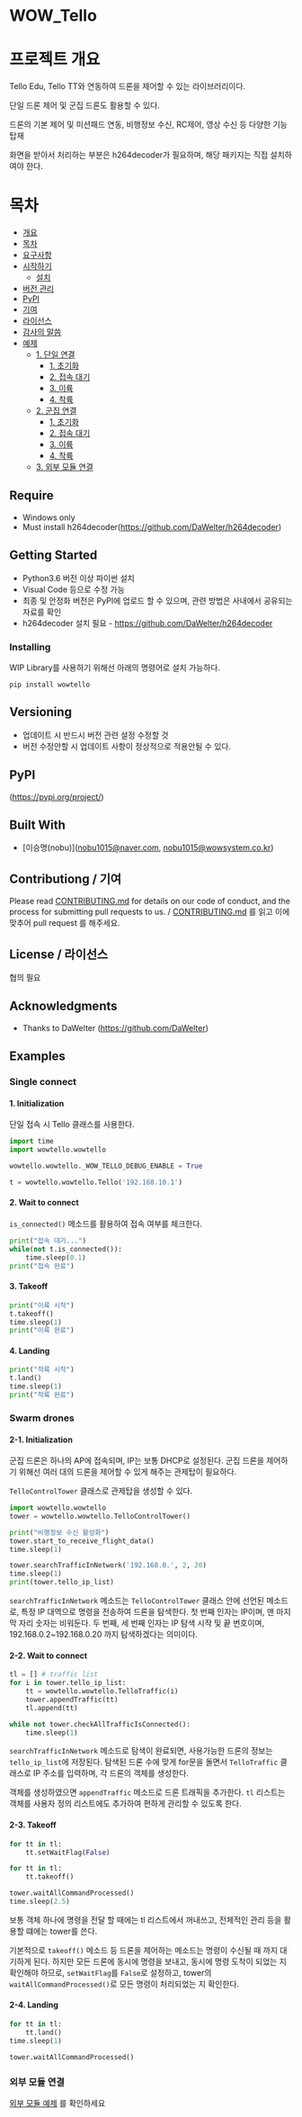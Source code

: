 # WOW_Tello

# 프로젝트 개요
Tello Edu, Tello TT와 연동하여 드론을 제어할 수 있는 라이브러리이다.

단일 드론 제어 및 군집 드론도 활용할 수 있다.

드론의 기본 제어 및 미션패드 연동, 비행정보 수신, RC제어, 영상 수신 등 다양한 기능 탑재

화면을 받아서 처리하는 부분은 h264decoder가 필요하며, 해당 패키지는 직접 설치하여야 한다.

# 목차
- [개요](#프로젝트-개요)
- [목차](#목차)
- [요구사항](#require)
- [시작하기](#getting-started)
	- [설치](#installing)
- [버전 관리](#versioning)
- [PyPI](#pypi)
- [기여](#contributiong--기여)
- [라이선스](#license--라이선스)
- [감사의 말씀](#acknowledgments)
- [예제](#examples)
	- [1. 단일 연결](#single-connect)
		- [1. 초기화](#1-initialization)
		- [2. 접속 대기](#2-wait-to-connect)
		- [3. 이륙](#3-takeoff)
		- [4. 착륙](#4-landing)
	- [2. 군집 연결](#swarm-drones)
		- [1. 초기화](#2-1-initialization)
		- [2. 접속 대기](#2-2-wait-to-connect)
		- [3. 이륙](#2-3-takeoff)
		- [4. 착륙](#2-4-landing)
	- [3. 외부 모듈 연결](#외부-모듈-연결)

## Require
- Windows only
- Must install h264decoder(https://github.com/DaWelter/h264decoder)


## Getting Started
- Python3.6 버전 이상 파이썬 설치
- Visual Code 등으로 수정 가능
- 최종 및 안정화 버전은 PyPI에 업로드 할 수 있으며, 관련 방법은 사내에서 공유되는 자료를 확인
- h264decoder 설치 필요 - https://github.com/DaWelter/h264decoder

### Installing

WIP Library를 사용하기 위해선 아래의 명령어로 설치 가능하다.
```
pip install wowtello
```


## Versioning
* 업데이트 시 반드시 버전 관련 설정 수정할 것
* 버전 수정안할 시 업데이트 사항이 정상적으로 적용안될 수 있다.

## PyPI
(https://pypi.org/project/)

## Built With
* [이승명(nobu)](nobu1015@naver.com, nobu1015@wowsystem.co.kr)


## Contributiong / 기여

Please read [CONTRIBUTING.md](https://gist.github.com/PurpleBooth/b24679402957c63ec426) for details on our code of conduct, and the process for submitting pull requests to us. / [CONTRIBUTING.md](https://gist.github.com/PurpleBooth/b24679402957c63ec426) 를 읽고 이에 맞추어 pull request 를 해주세요.

## License / 라이선스
협의 필요

## Acknowledgments
* Thanks to DaWelter (https://github.com/DaWelter)

## Examples
### Single connect
#### 1. Initialization
단일 접속 시 Tello 클래스를 사용한다.
```python
import time
import wowtello.wowtello

wowtello.wowtello._WOW_TELLO_DEBUG_ENABLE = True

t = wowtello.wowtello.Tello('192.168.10.1')
```

#### 2. Wait to connect
```is_connected()``` 메소드를 활용하여 접속 여부를 체크한다.
```python
print("접속 대기...")
while(not t.is_connected()):
	time.sleep(0.1)
print("접속 완료")
```

#### 3. Takeoff
```python
print("이륙 시작")
t.takeoff()
time.sleep(1)
print("이륙 완료")
```

#### 4. Landing
```python
print("착륙 시작")
t.land()
time.sleep(1)
print("착륙 완료")
```

### Swarm drones
#### 2-1. Initialization
군집 드론은 하나의 AP에 접속되며, IP는 보통 DHCP로 설정된다.
군집 드론을 제어하기 위해선 여러 대의 드론을 제어할 수 있게 해주는 관제탑이 필요하다.

```TelloControlTower``` 클래스로 관제탑을 생성할 수 있다.

```python
import wowtello.wowtello
tower = wowtello.wowtello.TelloControlTower()

print("비행정보 수신 활성화")
tower.start_to_receive_flight_data()
time.sleep(1)

tower.searchTrafficInNetwork('192.168.0.', 2, 20)
time.sleep(1)
print(tower.tello_ip_list)
```

```searchTrafficInNetwork``` 메소드는 ```TelloControlTower``` 클래스 안에 선언된 메소드로, 특정 IP 대역으로 명령을 전송하여 드론을 탐색한다.
첫 번째 인자는 IP이며, 맨 마지막 자리 숫자는 비워둔다.
두 번째, 세 번째 인자는 IP 탐색 시작 및 끝 번호이며, 192.168.0.2~192.168.0.20 까지 탐색하겠다는 의미이다.

#### 2-2. Wait to connect
```python
tl = [] # traffic list
for i in tower.tello_ip_list:
    tt = wowtello.wowtello.TelloTraffic(i)
    tower.appendTraffic(tt)
    tl.append(tt)

while not tower.checkAllTrafficIsConnected():
    time.sleep(1)
```
```searchTrafficInNetwork``` 메소드로 탐색이 완료되면, 사용가능한 드론의 정보는 ```tello_ip_list```에 저장된다.
탐색된 드론 수에 맞게 for문을 돌면서 ```TelloTraffic``` 클래스로 IP 주소를 입력하며, 각 드론의 객체를 생성한다.

객체를 생성하였으면 ```appendTraffic``` 메소드로 드론 트래픽을 추가한다.
```tl``` 리스트는 객체를 사용자 정의 리스트에도 추가하여 편하게 관리할 수 있도록 한다.

#### 2-3. Takeoff
```python
for tt in tl:
    tt.setWaitFlag(False)

for tt in tl:
    tt.takeoff()

tower.waitAllCommandProcessed()
time.sleep(2.5)
```
보통 객체 하나에 명령을 전달 할 때에는 tl 리스트에서 꺼내쓰고, 전체적인 관리 등을 활용할 떄에는 tower를 쓴다.

기본적으로 ```takeoff()``` 메소드 등 드론을 제어하는 메소드는 명령이 수신될 때 까지 대기하게 된다.
하지만 모든 드론에 동시에 명령을 보내고, 동시에 명령 도착이 되었는 지 확인해야 하므로, ```setWaitFlag```를 ```False```로 설정하고, tower의 ```waitAllCommandProcessed()```로 모든 명령이 처리되었는 지 확인한다.

#### 2-4. Landing
```python
for tt in tl:
    tt.land()
time.sleep(1)

tower.waitAllCommandProcessed()
```
### 외부 모듈 연결
[외부 모듈 예제](examples/ext_module_test.py) 를 확인하세요
